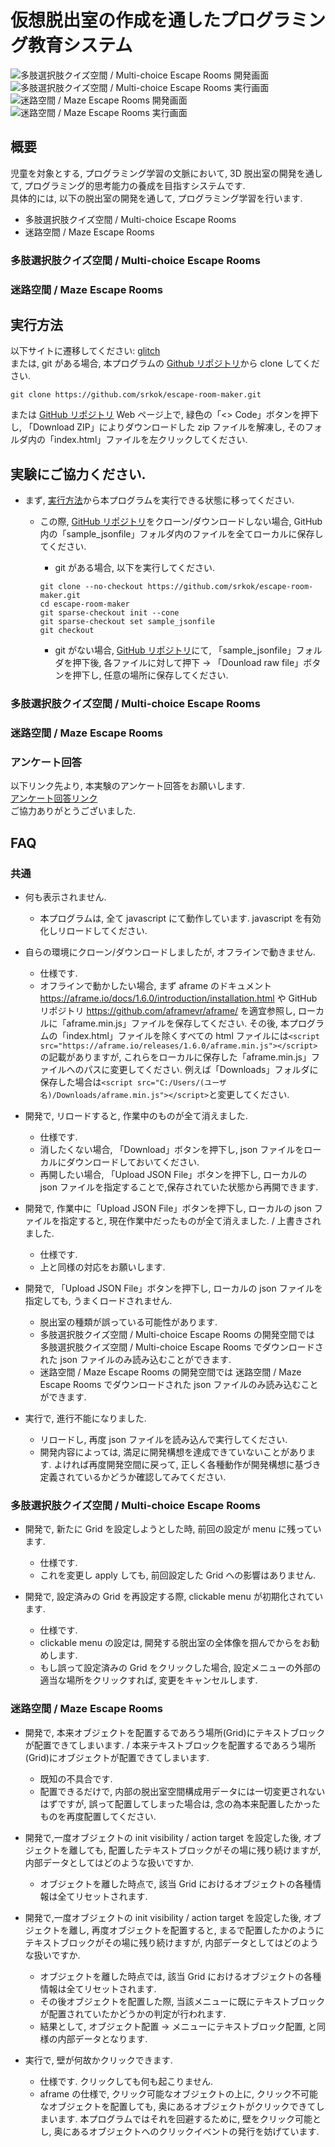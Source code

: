 # 仮想脱出室の作成を通したプログラミング教育システム

![多肢選択肢クイズ空間 / Multi-choice Escape Rooms 開発画面](imgs/quiz_edit.png)
![多肢選択肢クイズ空間 / Multi-choice Escape Rooms 実行画面](imgs/quiz_ex.png)
![迷路空間 / Maze Escape Rooms 開発画面](imgs/maze_edit.png)
![迷路空間 / Maze Escape Rooms 実行画面](imgs/maze_ex.png)

## 概要

児童を対象とする, プログラミング学習の文脈において, 3D 脱出室の開発を通して, プログラミング的思考能力の養成を目指すシステムです.  
具体的には, 以下の脱出室の開発を通して, プログラミング学習を行います.

- 多肢選択肢クイズ空間 / Multi-choice Escape Rooms
- 迷路空間 / Maze Escape Rooms

### 多肢選択肢クイズ空間 / Multi-choice Escape Rooms

### 迷路空間 / Maze Escape Rooms

## 実行方法

以下サイトに遷移してください: [glitch]  
または, git がある場合, 本プログラムの [Github リポジトリ][github]から clone してください.

```
git clone https://github.com/srkok/escape-room-maker.git
```

または [GitHub リポジトリ][github] Web ページ上で, 緑色の「<> Code」ボタンを押下し, 「Download ZIP」によりダウンロードした zip ファイルを解凍し, そのフォルダ内の「index.html」ファイルを左クリックしてください.

## 実験にご協力ください.

- まず, [実行方法](#実行方法)から本プログラムを実行できる状態に移ってください.

  - この際, [GitHub リポジトリ][github]をクローン/ダウンロードしない場合, GitHub 内の「sample_jsonfile」フォルダ内のファイルを全てローカルに保存してください.

    - git がある場合, 以下を実行してください.

    ```
    git clone --no-checkout https://github.com/srkok/escape-room-maker.git
    cd escape-room-maker
    git sparse-checkout init --cone
    git sparse-checkout set sample_jsonfile
    git checkout
    ```

    - git がない場合, [GitHub リポジトリ][github]にて, 「sample_jsonfile」フォルダを押下後, 各ファイルに対して押下 -> 「Dounload raw file」ボタンを押下し, 任意の場所に保存してください.

### 多肢選択肢クイズ空間 / Multi-choice Escape Rooms

### 迷路空間 / Maze Escape Rooms

### アンケート回答

以下リンク先より, 本実験のアンケート回答をお願いします.  
[アンケート回答リンク][questionnaire]  
ご協力ありがとうございました.

## FAQ

### 共通

- 何も表示されません.

  - 本プログラムは, 全て javascript にて動作しています. javascript を有効化しリロードしてください.

- 自らの環境にクローン/ダウンロードしましたが, オフラインで動きません.

  - 仕様です.
  - オフラインで動かしたい場合, まず aframe のドキュメント https://aframe.io/docs/1.6.0/introduction/installation.html や GitHub リポジトリ https://github.com/aframevr/aframe/ を適宜参照し, ローカルに「aframe.min.js」ファイルを保存してください. その後, 本プログラムの「index.html」ファイルを除くすべての html ファイルには`<script src="https://aframe.io/releases/1.6.0/aframe.min.js"></script>`の記載がありますが, これらをローカルに保存した「aframe.min.js」ファイルへのパスに変更してください. 例えば「Downloads」フォルダに保存した場合は`<script src="C:/Users/(ユーザ名)/Downloads/aframe.min.js"></script>`と変更してください.

- 開発で, リロードすると, 作業中のものが全て消えました.

  - 仕様です.
  - 消したくない場合, 「Download」ボタンを押下し, json ファイルをローカルにダウンロードしておいてください.
  - 再開したい場合, 「Upload JSON File」ボタンを押下し, ローカルの json ファイルを指定することで,保存されていた状態から再開できます.

- 開発で, 作業中に「Upload JSON File」ボタンを押下し, ローカルの json ファイルを指定すると, 現在作業中だったものが全て消えました. / 上書きされました.

  - 仕様です.
  - 上と同様の対応をお願いします.

- 開発で, 「Upload JSON File」ボタンを押下し, ローカルの json ファイルを指定しても, うまくロードされません.

  - 脱出室の種類が誤っている可能性があります.
  - 多肢選択肢クイズ空間 / Multi-choice Escape Rooms の開発空間では 多肢選択肢クイズ空間 / Multi-choice Escape Rooms でダウンロードされた json ファイルのみ読み込むことができます.
  - 迷路空間 / Maze Escape Rooms の開発空間では 迷路空間 / Maze Escape Rooms でダウンロードされた json ファイルのみ読み込むことができます.

- 実行で, 進行不能になりました.
  - リロードし, 再度 json ファイルを読み込んで実行してください.
  - 開発内容によっては, 満足に開発構想を達成できていないことがあります. よければ再度開発空間に戻って, 正しく各種動作が開発構想に基づき定義されているかどうか確認してみてください.

### 多肢選択肢クイズ空間 / Multi-choice Escape Rooms

- 開発で, 新たに Grid を設定しようとした時, 前回の設定が menu に残っています.

  - 仕様です.
  - これを変更し apply しても, 前回設定した Grid への影響はありません.

- 開発で, 設定済みの Grid を再設定する際, clickable menu が初期化されています.

  - 仕様です.
  - clickable menu の設定は, 開発する脱出室の全体像を掴んでからをお勧めします.
  - もし誤って設定済みの Grid をクリックした場合, 設定メニューの外部の適当な場所をクリックすれば, 変更をキャンセルします.

### 迷路空間 / Maze Escape Rooms

- 開発で, 本来オブジェクトを配置するであろう場所(Grid)にテキストブロックが配置できてしまいます. / 本来テキストブロックを配置するであろう場所(Grid)にオブジェクトが配置できてしまいます.

  - 既知の不具合です.
  - 配置できるだけで, 内部の脱出室空間構成用データには一切変更されないはずですが, 誤って配置してしまった場合は, 念の為本来配置したかったものを再度配置してください.

- 開発で,一度オブジェクトの init visibility / action target を設定した後, オブジェクトを離しても, 配置したテキストブロックがその場に残り続けますが, 内部データとしてはどのような扱いですか.

  - オブジェクトを離した時点で, 該当 Grid におけるオブジェクトの各種情報は全てリセットされます.

- 開発で,一度オブジェクトの init visibility / action target を設定した後, オブジェクトを離し, 再度オブジェクトを配置すると, まるで配置したかのようにテキストブロックがその場に残り続けますが, 内部データとしてはどのような扱いですか.

  - オブジェクトを離した時点では, 該当 Grid におけるオブジェクトの各種情報は全てリセットされます.
  - その後オブジェクトを配置した際, 当該メニューに既にテキストブロックが配置されていたかどうかの判定が行われます.
  - 結果として, オブジェクト配置 -> メニューにテキストブロック配置, と同様の内部データとなります.

- 実行で, 壁が何故かクリックできます.
  - 仕様です. クリックしても何も起こりません.
  - aframe の仕様で, クリック可能なオブジェクトの上に, クリック不可能なオブジェクトを配置しても, 奥にあるオブジェクトがクリックできてしまいます. 本プログラムではそれを回避するために, 壁をクリック可能とし, 奥にあるオブジェクトへのクリックイベントの発行を妨げています.

[github]: https://github.com/srkok/escape-room-maker
[glitch]: https://www.google.com/
[questionnaire]: https://www.google.com/

<!--
#### 自分用.

やったこと：

- 多肢選択肢クイズ脱出室開発空間の完成.(UI に変更の余地あり)
- playground の拡張.
- drag_and_drop の実装(砂場レベル).
- mazeER の drag & drop レイアウト実装.
- mazeER の大きさ拡張ボタンの実装.
- 作業状態の save.
  - object/textblock 配置時に, saveRegistry が動くようにした.
  - object/textblock を除いたとき, saveRegistry での delete が動くようにした.
  - object/textblock を除いたとき, menu が消えるようにした.
  - object 配置時に, 既に menu 上に textblock があれば saveRegistry が動くようにした.
- 動作指定用ブロックビルディング環境の製作.
- 迷路脱出室開発空間の製作.
  - init による object/textblock の repop.
  - 作業状態の load.
    - registry に従って object なり設定項目なりも湧くようにする.
    - registry を読んで initMazeMaker 動かすだけなので, すぐ終わりそう.
- 多肢選択肢クイズ開発空間の改良.
  - 矢印の color を, outerColorPicker に依存させた.
- 迷路脱出室 playground の製作.
  - grid, wall を, 動的に配置できた.
  - object の配置, 機能を有効化した.
- 多肢選択肢クイズ開発空間の改良.
  - 設定メニュー表示時に,バックアップの呼び出し.
    - 何もないところをクリックしたときに, 前作ったのがそのままなのは別にいいと思う.
    - 既に編集したやつをクリックしたときに, 全然関係ないのが表示されるのは少し面倒だと思う.
    - popup の registerComponent にて, クリック後, registry に既に name があれば, そこからバックアップを各種 Picker などに呼び出したのち, Modal を表示させる.

やること：

- アンケート作成.

やるかもしれないこと：

やらないこと：

- パーツメーカー
- 迷路脱出室開発空間の製作.
  - 動作指定用ブロックビルディング環境の製作.
    - 入力後、矢印オブジェクトが発生するようにする?(future)

-->
